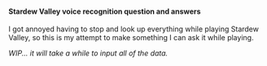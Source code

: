 #### Stardew Valley voice recognition question and answers

I got annoyed having to stop and look up everything while playing Stardew Valley, so this is my attempt to make something I can ask it while playing.

*WIP... it will take a while to input all of the data.*
